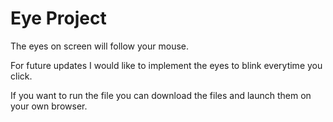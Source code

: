 # Eye Project
The eyes on screen will follow your mouse.

For future updates I would like to implement the eyes to blink everytime you click.

If you want to run the file you can download the files and launch them on your own browser.
